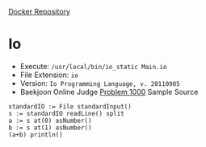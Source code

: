[Docker Repository](https://registry.hub.docker.com/u/baekjoon/onlinejudge-io)

# Io

* Execute: `/usr/local/bin/io_static Main.io`
* File Extension: `io`
* Version: `Io Programming Language, v. 20110905`
* Baekjoon Online Judge [Problem 1000](https://www.acmicpc.net/problem/1000) Sample Source
````
standardIO := File standardInput()
s := standardIO readLine() split
a := s at(0) asNumber()
b := s at(1) asNumber()
(a+b) println()
````



